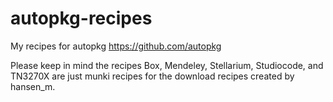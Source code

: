 autopkg-recipes
===============

My recipes for autopkg https://github.com/autopkg


Please keep in mind the recipes Box, Mendeley, Stellarium, Studiocode, and TN3270X are just munki recipes for the download recipes created by hansen_m.
